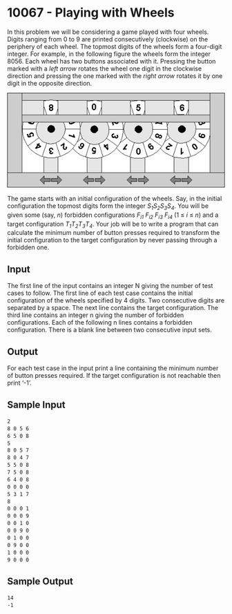 # 10067 - Playing with Wheels

In this problem we will be considering a game played with four wheels. Digits ranging from 0 to 9
are printed consecutively (clockwise) on the periphery of each wheel. The topmost digits of the wheels
form a four-digit integer. For example, in the following figure the wheels form the integer 8056. Each
wheel has two buttons associated with it. Pressing the button marked with a *left arrow* rotates the
wheel one digit in the clockwise direction and pressing the one marked with the *right arrow* rotates it
by one digit in the opposite direction.

![Wheels image](docs/wheels.png)

The game starts with an initial configuration of the wheels. Say, in the initial configuration the
topmost digits form the integer *S<sub>1</sub>S<sub>2</sub>S<sub>3</sub>S<sub>4</sub>*. 
You will be given some (say, *n*) forbidden configurations *F<sub>i1</sub> F<sub>i2</sub> F<sub>i3</sub> F<sub>i4</sub>*
(1 ≤ *i* ≤ *n*) and a target configuration *T<sub>1</sub>T<sub>2</sub>T<sub>3</sub>T<sub>4</sub>*. 
Your job will be to write a program that can calculate the minimum number of button presses required to 
transform the initial configuration to the target configuration by never passing through a forbidden one.


## Input
The first line of the input contains an integer N giving the number of test cases to follow.
The first line of each test case contains the initial configuration of the wheels specified by 4 digits.
Two consecutive digits are separated by a space. The next line contains the target configuration. The
third line contains an integer n giving the number of forbidden configurations. Each of the following n
lines contains a forbidden configuration. There is a blank line between two consecutive input sets.


## Output
For each test case in the input print a line containing the minimum number of button presses required.
If the target configuration is not reachable then print ‘-1’.


## Sample Input

```bash
2
8 0 5 6
6 5 0 8
5
8 0 5 7
8 0 4 7
5 5 0 8
7 5 0 8
6 4 0 8
0 0 0 0
5 3 1 7
8
0 0 0 1
0 0 0 9
0 0 1 0
0 0 9 0
0 1 0 0
0 9 0 0
1 0 0 0
9 0 0 0
```

## Sample Output

```bash
14
-1
```
